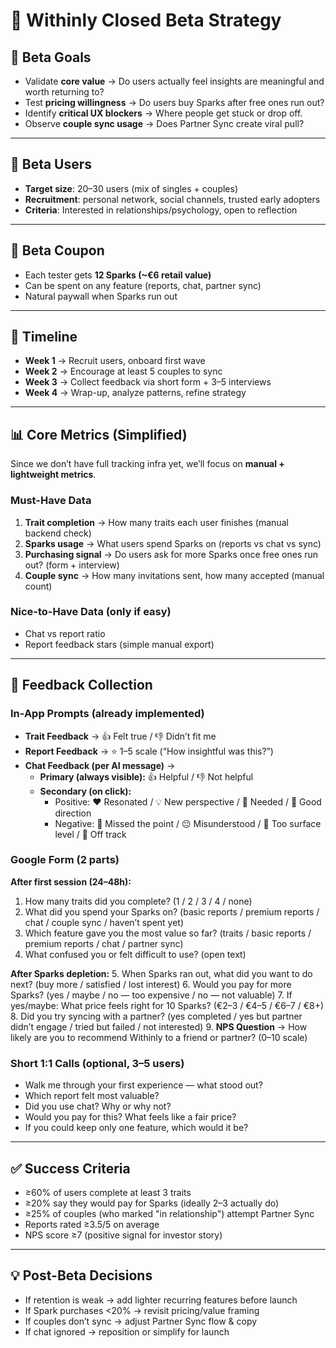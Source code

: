 # 🚀 Withinly Closed Beta Strategy

## 🎯 Beta Goals

- Validate **core value** → Do users actually feel insights are meaningful and worth returning to?
- Test **pricing willingness** → Do users buy Sparks after free ones run out?
- Identify **critical UX blockers** → Where people get stuck or drop off.
- Observe **couple sync usage** → Does Partner Sync create viral pull?

---

## 👥 Beta Users

- **Target size**: 20–30 users (mix of singles + couples)
- **Recruitment**: personal network, social channels, trusted early adopters
- **Criteria**: Interested in relationships/psychology, open to reflection

---

## 🎁 Beta Coupon

- Each tester gets **12 Sparks (~€6 retail value)**
- Can be spent on any feature (reports, chat, partner sync)
- Natural paywall when Sparks run out

---

## 📅 Timeline

- **Week 1** → Recruit users, onboard first wave
- **Week 2** → Encourage at least 5 couples to sync
- **Week 3** → Collect feedback via short form + 3–5 interviews
- **Week 4** → Wrap-up, analyze patterns, refine strategy

---

## 📊 Core Metrics (Simplified)

Since we don’t have full tracking infra yet, we’ll focus on **manual + lightweight metrics**.

### Must-Have Data

1. **Trait completion** → How many traits each user finishes (manual backend check)
2. **Sparks usage** → What users spend Sparks on (reports vs chat vs sync)
3. **Purchasing signal** → Do users ask for more Sparks once free ones run out? (form + interview)
4. **Couple sync** → How many invitations sent, how many accepted (manual count)

### Nice-to-Have Data (only if easy)

- Chat vs report ratio
- Report feedback stars (simple manual export)

---

## 📝 Feedback Collection

### In-App Prompts (already implemented)

- **Trait Feedback** → 👍 Felt true / 👎 Didn’t fit me
- **Report Feedback** → ⭐ 1–5 scale (“How insightful was this?”)
- **Chat Feedback (per AI message)** →
  - **Primary (always visible):** 👍 Helpful / 👎 Not helpful
  - **Secondary (on click):**
    - Positive: ❤️ Resonated / 💡 New perspective / 🎯 Needed / 🤝 Good direction
    - Negative: 🤔 Missed the point / 😔 Misunderstood / 🌊 Too surface level / 🔄 Off track

### Google Form (2 parts)

**After first session (24–48h):**

1. How many traits did you complete? (1 / 2 / 3 / 4 / none)
2. What did you spend your Sparks on? (basic reports / premium reports / chat / couple sync / haven’t spent yet)
3. Which feature gave you the most value so far? (traits / basic reports / premium reports / chat / partner sync)
4. What confused you or felt difficult to use? (open text)

**After Sparks depletion:** 5. When Sparks ran out, what did you want to do next? (buy more / satisfied / lost interest) 6. Would you pay for more Sparks? (yes / maybe / no — too expensive / no — not valuable) 7. If yes/maybe: What price feels right for 10 Sparks? (€2–3 / €4–5 / €6–7 / €8+) 8. Did you try syncing with a partner? (yes completed / yes but partner didn’t engage / tried but failed / not interested) 9. **NPS Question** → How likely are you to recommend Withinly to a friend or partner? (0–10 scale)

### Short 1:1 Calls (optional, 3–5 users)

- Walk me through your first experience — what stood out?
- Which report felt most valuable?
- Did you use chat? Why or why not?
- Would you pay for this? What feels like a fair price?
- If you could keep only one feature, which would it be?

---

## ✅ Success Criteria

- ≥60% of users complete at least 3 traits
- ≥20% say they would pay for Sparks (ideally 2–3 actually do)
- ≥25% of couples (who marked "in relationship") attempt Partner Sync
- Reports rated ≥3.5/5 on average
- NPS score ≥7 (positive signal for investor story)

---

## 💡 Post-Beta Decisions

- If retention is weak → add lighter recurring features before launch
- If Spark purchases <20% → revisit pricing/value framing
- If couples don’t sync → adjust Partner Sync flow & copy
- If chat ignored → reposition or simplify for launch
